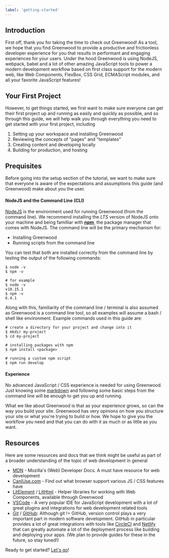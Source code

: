 ```yaml
---
label: 'getting-started'
---
```


## Introduction
First off, thank you for taking the time to check out Greenwood!  As a tool, we hope that you find Greenwood to provide a productive and frictionless developer experience for you that results in performant and engaging experiences for your users.  Under the hood Greenwood is using NodeJS, webpack, babel and a lot of other amazing JavaScript tools to power a modern development workflow based on first class support for the modern web, like Web Components, FlexBox, CSS Grid, ECMAScript modules, and all your favorite JavaScript features!

## Your First Project
However, to get things started, we first want to make sure everyone can get their first project up and running as easily and quickly as possible, and so through this guide, we will help walk you through everything you need to get started with your first project, including
1. Setting up your workspace and installing Greenwood
1. Reviewing the concepts of "pages" and "templates"
1. Creating content and developing locally
1. Building for production, and hosting

## Prequisites
Before going into the setup section of the tutorial, we want to make sure that everyone is aware of the expectations and assumptions this guide (and Greenwood) make about you the user.  

#### NodeJS and the Command Line (CLI)
[NodeJS](https://nodejs.org/) is the environment used for running Greenwood (from the command line).  We recommend installing the _LTS_ version of NodeJS onto your machine and being familliar with [**npm**](https://www.npmjs.com/), the package manager that comes with NodeJS.  The command line will be the primary mechanism for:
- Installing Greenwood
- Running scripts from the command line

You can test that both are installed correctly from the command line by testing the output of the following commands:
```render bash
$ node -v
$ npm -v

# for example
$ node -v
v10.15.1
$ npm -v
6.4.1
```

Along with this, familiarity of the command line / terminal is also assumed as Greenwood is a command line tool, so all examples will assume a bash / shell like environment.  Example commands used in this guide are:
```render bash
# create a directory for your project and change into it
$ mkdir my-project
$ cd my-project

# installing packages with npm 
$ npm install <package>

# running a custom npm script
$ npm run develop
```

#### Experience
No advanced JavaScript / CSS experience is needed for using Greenwood.  Just knowing some [markdown]() and following some basic steps from the command line will be enough to get you up and running.  

What we like about Greenwood is that as your experience grows, so can the way you build your site.  Greenwood has very opinions on how you structure your site or what you're trying to build or how.  We hope to give you the workflow you need and that you can do with it as much or as little as you want.

## Resources
Here are some resources and docs that we think might be useful as part of a broader understanding of the topic of web development in general
- [MDN](https://developer.mozilla.org/) - Mozilla's (Web) Developer Docs.  A must have resource for web development
- [CanIUse.com](https://caniuse.com/) - Find out what browser support various JS / CSS features have
- [LitElement](https://lit-element.polymer-project.org/) / [LitHtml](https://lit-html.polymer-project.org/) - Helper libraries for working with Web Components, available through Greenwood
- [VSCode](https://code.visualstudio.com/) - A very popular IDE for JavaScript development with a lot of great plugins and integrations for web development related tools
- [Git](https://git-scm.com/) / [GitHub](https://github.com/): Although git != GitHub, version control plays a very important part in modern software development.  GitHub in particular provides a lot of great integrations with tools like [CircleCI](https://circleci.com/) and [Netlify](https://www.netlify.com/) that can greatly automate a lot of the deployment process like building and deploying your apps.  (We plan to provide guides for these in the future, so stay tuned!)


Ready to get started?  [Let's go](/getting-started/project-setup/)!